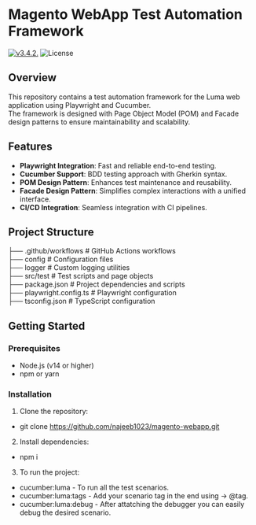 # Magento WebApp Test Automation Framework

[![v3.4.2.](https://github.com/najeeb1023/magento-webapp/actions/workflows/release.yaml/badge.svg)](https://github.com/najeeb1023/magento-webapp/actions/workflows/release.yaml)
![License](https://img.shields.io/badge/license-MIT-green)

## Overview

This repository contains a test automation framework for the Luma web application using Playwright and Cucumber.  
The framework is designed with Page Object Model (POM) and Facade design patterns to ensure maintainability and scalability.

## Features

- **Playwright Integration**: Fast and reliable end-to-end testing.
- **Cucumber Support**: BDD testing approach with Gherkin syntax.
- **POM Design Pattern**: Enhances test maintenance and reusability.
- **Facade Design Pattern**: Simplifies complex interactions with a unified interface.
- **CI/CD Integration**: Seamless integration with CI pipelines.

## Project Structure

├── .github/workflows # GitHub Actions workflows  
├── config # Configuration files  
├── logger # Custom logging utilities  
├── src/test # Test scripts and page objects  
├── package.json # Project dependencies and scripts  
├── playwright.config.ts # Playwright configuration  
├── tsconfig.json # TypeScript configuration  

## Getting Started

### Prerequisites

- Node.js (v14 or higher)
- npm or yarn

### Installation

1. Clone the repository:  
- git clone https://github.com/najeeb1023/magento-webapp.git

2. Install dependencies:  
- npm i

3. To run the project:  
* cucumber:luma - To run all the test scenarios.  
* cucumber:luma:tags - Add your scenario tag in the end using -> @tag.  
* cucumber:luma:debug - After attatching the debugger you can easily debug the desired scenario.  